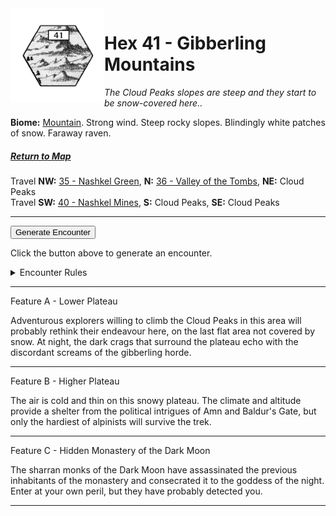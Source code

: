 
<img align="left" width=150px src="/images/Hexes/hex41.png">
<h1>Hex 41 - Gibberling Mountains</h1>

*The Cloud Peaks slopes are steep and they start to be snow-covered here..*

**Biome:** <u>Mountain</u>. Strong wind. Steep rocky slopes. Blindingly white patches of snow. Faraway raven.

##### [Return to Map](https://saltygoo.github.io/2024/12/31/BGHex/)
Travel **NW:** [35 - Nashkel Green](/pages/BaldurHex/35-Green), **N:** [36 - Valley of the Tombs](/pages/BaldurHex/36-Tombs), **NE:** Cloud Peaks<br>
Travel **SW:** [40 - Nashkel Mines](/pages/BaldurHex/40-Mines),  **S:** Cloud Peaks, **SE:** Cloud Peaks

 ---
 
<button id="generateText" >Generate Encounter</button> <br>

<span class="grey" id="result" style="height: 75px;"> Click the button above to generate an encounter. </span>

<details markdown="1">
<summary>Encounter Rules</summary>
Generate an encounter the first time the party goes to one of this hex's features and every 12 hours. Encounters can happen on the way to the location or at the destination. If an encounter would happen while the party rests, good survival skills while setting up camp make the encounter happen after the full rest is completed. Search the [Baldur's Gate Wiki](https://baldursgate.fandom.com/wiki/Baldur%27s_Gate_Wiki) for informations on named NPC. Do not hesitate to replace any named NPC by one the players have already met from time to time! It makes for a better story.
</details>

 ---

<span class="blacktitle"> Feature A - Lower Plateau</span>

Adventurous explorers willing to climb the Cloud Peaks in this area will probably rethink their endeavour here, on the last flat area not covered by snow. At night, the dark crags that surround the plateau echo with the discordant screams of the gibberling horde.

---

<span class="blacktitle"> Feature B - Higher Plateau</span>

The air is cold and thin on this snowy plateau. The climate and altitude provide a shelter from the political intrigues of Amn and Baldur's Gate, but only the hardiest of alpinists will survive the trek.

---

<span class="blacktitle"> Feature C - Hidden Monastery of the Dark Moon</span>

The sharran monks of the Dark Moon have assassinated the previous inhabitants of the monastery and consecrated it to the goddess of the night. Enter at your own peril, but they have probably detected you.


---

<script>
    const climate1 = "Mountain";
    const climate2 = "Mountain";
</script>
<script src="/scripts/BGencounter.js"></script>
